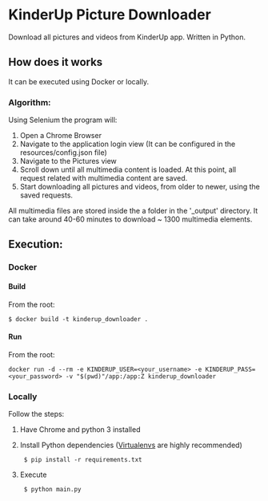 # KinderUp Picture Downloader
Download all pictures and videos from KinderUp app. Written in Python.

## How does it works
It can be executed using Docker or locally.

### Algorithm:
Using Selenium the program will:
1. Open a Chrome Browser
2. Navigate to the application login view (It can be configured in the resources/config.json file)
3. Navigate to the Pictures view
4. Scroll down until all multimedia content is loaded. At this point, all request related with multimedia content are saved.
5. Start downloading all pictures and videos, from older to newer, using the saved requests.

All multimedia files are stored inside the a folder in the '_output' directory.
It can take around 40-60 minutes to download ~ 1300 multimedia elements.
 
## Execution:
### Docker
#### Build
From the root: 

	$ docker build -t kinderup_downloader .

#### Run
From the root:

	docker run -d --rm -e KINDERUP_USER=<your_username> -e KINDERUP_PASS=<your_password> -v "$(pwd)"/app:/app:Z kinderup_downloader

### Locally
Follow the steps:
1. Have Chrome and python 3 installed
2. Install Python dependencies ([Virtualenvs](https://docs.python.org/3/library/venv.html) are highly recommended)

		$ pip install -r requirements.txt
3. Execute
		
		$ python main.py